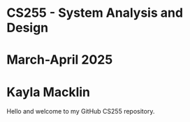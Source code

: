 # CS255 - System Analysis and Design
# March-April 2025
# Kayla Macklin

Hello and welcome to my GitHub CS255 repository. 

